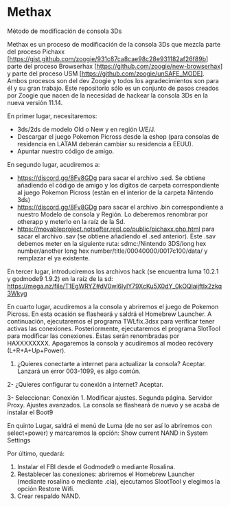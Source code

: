 # Methax
Método de modificación de consola 3Ds

Methax es un proceso de modificación de la consola 3Ds que mezcla parte del proceso Pichaxx [https://gist.github.com/zoogie/931c87ca8cae98c28e931182af26f89b]
parte del proceso Browserhax [https://github.com/zoogie/new-browserhax] y parte del proceso USM [https://github.com/zoogie/unSAFE_MODE]. 
Ambos procesos son del dev Zoogie y todos los agradecimientos son para él y su gran trabajo. 
Este repositorio sólo es un conjunto de pasos creados por Zoogie que nacen de la necesidad de hackear la consola 3Ds en la nueva versión 11.14. 

En primer lugar, necesitaremos: 
- 3ds/2ds de modelo Old o New y en región U/E/J.
- Descargar el juego Pokemon Picross desde la eshop (para consolas de residencia en LATAM deberán cambiar su residencia a EEUU).
- Apuntar nuestro código de amigo. 

En segundo lugar, acudiremos a: 
- https://discord.gg/8Fv8GDg para sacar el archivo .sed. Se obtiene añadiendo el código de amigo y los dígitos de carpeta correspondiente al juego Pokemon Picross (están en el interior de la carpeta Nintendo 3ds)
- https://discord.gg/8Fv8GDg para sacar el archivo .bin correspondiente a nuestro Modelo de consola y Región. Lo deberemos renombrar por otherapp y meterlo en la raíz de la Sd.
- https://movableproject.notsofter.repl.co/public/pichaxx.php.html para sacar el archivo .sav (se obtiene añadiendo el .sed anterior). Este .sav debemos meter en la siguiente ruta: sdmc:/Nintendo 3DS/long hex number/another long hex number/title/00040000/0017c100/data/ y remplazar el ya existente. 


En tercer lugar, introduciremos los archivos hack (se encuentra luma 10.2.1 y godmode9 1.9.2) en la raíz de la sd: https://mega.nz/file/T1EgWRYZ#dV0wl6lylY79XcKu5X0dY_0kOQlaijftIx2zkq3Wkyg

En cuarto lugar, acudiremos a la consola y abriremos el juego de Pokemon Picross. En esta ocasión se flasheará y saldrá el Homebrew Launcher. 
A continuación, ejecutaremos el programa TWLfix.3dsx para verificar tener activas las conexiones.
Posteriormente, ejecutaremos el programa SlotTool para modificar las conexiones. Éstas serán renombradas por HAXXXXXXXX.
Apagaremos la consola y acudiremos al modeo recóvery (L+R+A+Up+Power). 

1. ¿Quieres conectarte a internet para actualizar la consola? Aceptar. Lanzará un error 003-1099, es algo común. 

2- ¿Quieres configurar tu conexión a internet? Aceptar. 

3- Seleccionar: Conexión 1. Modificar ajustes. Segunda página. Servidor Proxy. Ajustes avanzados. La consola se flasheará de nuevo y se acabá de instalar el Boot9

En quinto Lugar, saldrá el menú de Luma (de no ser así lo abriremos con select+power) y marcaremos la opción: Show current NAND in System Settings

Por último, quedará: 
1. Instalar el FBI desde el Godmode9 o mediante Rosalina. 
2. Restablecer las conexiones: abriremos el Homebrew Launcher (mediante rosalina o mediante .cia), ejecutamos SlootTool y elegimos la opción Restore Wifi. 
3. Crear respaldo NAND. 
